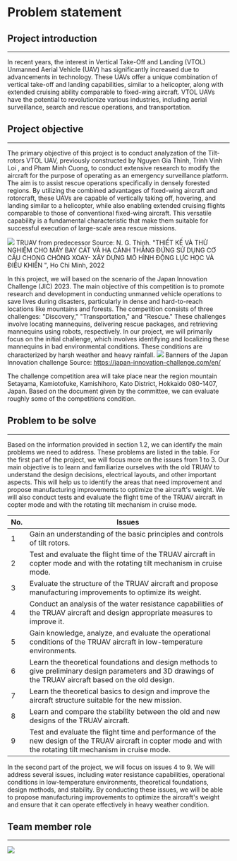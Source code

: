 # Problem statement
## Project introduction
---
In recent years, the interest in Vertical Take-Off and Landing (VTOL) Unmanned Aerial Vehicle (UAV) has significantly increased due to advancements in technology. These UAVs offer a unique combination of vertical take-off and landing capabilities, similar to a helicopter, along with extended cruising ability comparable to fixed-wing aircraft. VTOL UAVs have the potential to revolutionize various industries, including aerial surveillance, search and rescue operations, and transportation.

## Project objective 
---
The primary objective of this project is to conduct analyzation of the Tilt-rotors VTOL UAV, previously constructed by Nguyen Gia Thinh, Trinh Vinh Loi , and Pham Minh Cuong, to conduct extensive research to modify the aircraft for the purpose of operating as an emergency surveillance platform. 
The aim is to assist rescue operations specifically in densely forested regions. By utilizing the combined advantages of fixed-wing aircraft and rotorcraft, these UAVs are capable of vertically taking off, hovering, and landing similar to a helicopter, while also enabling extended cruising flights comparable to those of conventional fixed-wing aircraft. This versatile capability is a fundamental characteristic that make them suitable for successful execution of large-scale area rescue missions.

![](https://i.imgur.com/85Xs37F.png)
TRUAV from predecessor
Source: N. G. Thinh. "THIẾT KẾ VÀ THỬ NGHIỆM CHO MÁY BAY CÁT VÀ HẠ CÁNH THẲNG ĐỨNG SỬ DỤNG CƠ CẤU CHONG CHÓNG XOAY- XÂY DỰNG MÔ HÌNH ĐỘNG LỰC HỌC VÀ ĐIỀU KHIỂN ", Ho Chi Minh, 2022

In this project, we will based on the scenario of the Japan Innovation Challenge (JIC) 2023. The main objective of this competition is to promote research and development in conducting unmanned vehicle operations to save lives during disasters, particularly in dense and hard-to-reach locations like mountains and forests.
The competition consists of three challenges: "Discovery," "Transportation," and "Rescue." These challenges involve locating mannequins, delivering rescue packages, and retrieving mannequins using robots, respectively. In our project, we will primarily focus on the initial challenge, which involves identifying and localizing these mannequins in bad environmental conditions. These conditions are characterized by harsh weather and heavy rainfall.
![](https://i.imgur.com/7pWNvk4.png)
Banners of the Japan Innovation challenge 
Source: https://japan-innovation-challenge.com/en/

The challenge competition area will take place near the region mountain Setayama, Kamiotofuke, Kamishihoro, Kato District, Hokkaido 080-1407, Japan. Based on the document given by the committee, we can evaluate roughly some of the competitions condition.

## Problem to be solve
---
Based on the information provided in section 1.2, we can identify the main problems we need to address. These problems are listed in the table. For the first part of the project, we will focus more on the issues from 1 to 3. Our main objective is to learn and familiarize ourselves with the old TRUAV to understand the design decisions, electrical layouts, and other important aspects. This will help us to identify the areas that need improvement and propose manufacturing improvements to optimize the aircraft's weight. We will also conduct tests and evaluate the flight time of the TRUAV aircraft in copter mode and with the rotating tilt mechanism in cruise mode.

|No.|Issues|
|---|---|
|1|Gain an understanding of the basic principles and controls of tilt rotors.|
|2|Test and evaluate the flight time of the TRUAV aircraft in copter mode and with the rotating tilt mechanism in cruise mode.|
|3|Evaluate the structure of the TRUAV aircraft and propose manufacturing improvements to optimize its weight.|
|4|Conduct an analysis of the water resistance capabilities of the TRUAV aircraft and design appropriate measures to improve it.|
|5|Gain knowledge, analyze, and evaluate the operational conditions of the TRUAV aircraft in low-temperature environments.|
|6|Learn the theoretical foundations and design methods to give preliminary design parameters and 3D drawings of the TRUAV aircraft based on the old design.|
|7|Learn the theoretical basics to design and improve the aircraft structure suitable for the new mission.|
|8|Learn and compare the stability between the old and new designs of the TRUAV aircraft.|
|9|Test and evaluate the flight time and performance of the new design of the TRUAV aircraft in copter mode and with the rotating tilt mechanism in cruise mode.|

In the second part of the project, we will focus on issues 4 to 9. We will address several issues, including water resistance capabilities, operational conditions in low-temperature environments, theoretical foundations, design methods, and stability. By conducting these issues, we will be able to propose manufacturing improvements to optimize the aircraft's weight and ensure that it can operate effectively in heavy weather condition.

## Team member role
---
![](https://i.imgur.com/EuV9hHg.png)

